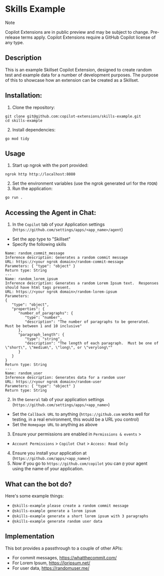 # Skills Example

> [!NOTE]
> Copilot Extensions are in public preview and may be subject to change. Pre-release terms apply.
> Copilot Extensions require a GitHub Copilot license of any type.

## Description

This is an example Skillset Copilot Extension, designed to create random test and example data for a number of development purposes. The purpose of this to showcase how an extension can be created as a Skillset.

## Installation:
1. Clone the repository: 

```
git clone git@github.com:copilot-extensions/skills-example.git
cd skills-example
```

2. Install dependencies:

```
go mod tidy
```

## Usage

1. Start up ngrok with the port provided:

```
ngrok http http://localhost:8080
```

2. Set the environment variables (use the ngrok generated url for the `FDQN`)
3. Run the application:

```
go run .
```

## Accessing the Agent in Chat:

1. In the `Copilot` tab of your Application settings (`https://github.com/settings/apps/<app_name>/agent`)
- Set the app type to "Skillset"
- Specify the following skills
```
Name: random_commit_message
Inference description: Generates a random commit message
URL: https://<your ngrok domain>/random-commit-message
Parameters: { "type": "object" }
Return type: String
---
Name: random_lorem_ipsum 
Inference description: Generates a random Lorem Ipsum text.  Responses should have html tags present.
URL: https://<your ngrok domain>/random-lorem-ipsum
Parameters: 
{
   "type": "object",
   "properties": {
      "number_of_paragraphs": {
         "type": "number",
         "description": "The number of paragraphs to be generated.  Must be between 1 and 10 inclusive"
      },
      "paragraph_length": {
         "type": "string",
         "description": "The length of each paragraph.  Must be one of \"short\", \"medium\", \"long\", or \"verylong\""
      }
   }
}
Return type: String
---
Name: random_user
Inference description: Generates data for a random user
URL: https://<your ngrok domain>/random-user
Parameters: { "type": "object" }
Return type: String
```

2. In the `General` tab of your application settings (`https://github.com/settings/apps/<app_name>`)
- Set the `Callback URL` to anything (`https://github.com` works well for testing, in a real environment, this would be a URL you control)
- Set the `Homepage URL` to anything as above
3. Ensure your permissions are enabled in `Permissions & events` > 
- `Account Permissions` > `Copilot Chat` > `Access: Read Only`
4. Ensure you install your application at (`https://github.com/apps/<app_name>`)
5. Now if you go to `https://github.com/copilot` you can `@` your agent using the name of your application.

## What can the bot do?

Here's some example things:

* `@skills-example please create a random commit message`
* `@skills-example generate a lorem ipsum`
* `@skills-example generate a short lorem ipsum with 3 paragraphs`
* `@skills-example generate random user data`

## Implementation

This bot provides a passthrough to a couple of other APIs:

* For commit messages, https://whatthecommit.com/
* For Lorem Ipsum, https://loripsum.net/
* For user data, https://randomuser.me/
